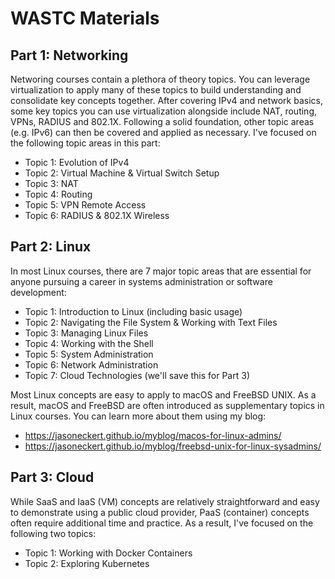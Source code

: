 # WASTC Materials

## Part 1: Networking
Networing courses contain a plethora of theory topics. You can leverage virtualization to apply many of these topics to build understanding and consolidate key concepts together. After covering IPv4 and network basics, some key topics you can use virtualization alongside include NAT, routing, VPNs, RADIUS and 802.1X. Following a solid foundation, other topic areas (e.g. IPv6) can then be covered and applied as necessary. I've focused on the following topic areas in this part:
- Topic 1: Evolution of IPv4
- Topic 2: Virtual Machine & Virtual Switch Setup
- Topic 3: NAT
- Topic 4: Routing
- Topic 5: VPN Remote Access
- Topic 6: RADIUS & 802.1X Wireless

## Part 2: Linux
In most Linux courses, there are 7 major topic areas that are essential for anyone pursuing a career in systems administration or software development:
- Topic 1: Introduction to Linux (including basic usage)
- Topic 2: Navigating the File System & Working with Text Files
- Topic 3: Managing Linux Files
- Topic 4: Working with the Shell
- Topic 5: System Administration
- Topic 6: Network Administration
- Topic 7: Cloud Technologies (we'll save this for Part 3)

Most Linux concepts are easy to apply to macOS and FreeBSD UNIX. As a result, macOS and FreeBSD are often introduced as supplementary topics in Linux courses. You can learn more about them using my blog:
- https://jasoneckert.github.io/myblog/macos-for-linux-admins/
- https://jasoneckert.github.io/myblog/freebsd-unix-for-linux-sysadmins/

## Part 3: Cloud
While SaaS and IaaS (VM) concepts are relatively straightforward and easy to demonstrate using a public cloud provider, PaaS (container) concepts often require additional time and practice. As a result, I've focused on the following two topics:
- Topic 1: Working with Docker Containers
- Topic 2: Exploring Kubernetes
